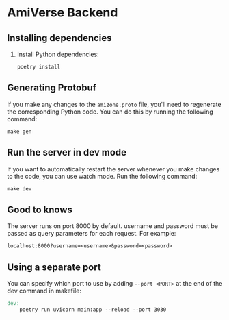 # AmiVerse Backend

## Installing dependencies

1. Install Python dependencies:

    ```shell
    poetry install
    ```

## Generating Protobuf

If you make any changes to the `amizone.proto` file, you'll need to regenerate the corresponding Python code. You can do this by running the following command:

```shell
make gen
```

## Run the server in dev mode

If you want to automatically restart the server whenever you make changes to the code, you can use watch mode. Run the following command:

```shell
make dev
```

## Good to knows

The server runs on port 8000 by default. username and password must be passed as query parameters for each request. For example:

```shell
localhost:8000?username=<username>&password=<password>
```

## Using a separate port

You can specify which port to use by adding ``--port <PORT>`` at the end of the dev command in makefile:

```makefile
dev:
    poetry run uvicorn main:app --reload --port 3030
```
